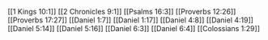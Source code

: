 [[1 Kings 10:1]]
[[2 Chronicles 9:1]]
[[Psalms 16:3]]
[[Proverbs 12:26]]
[[Proverbs 17:27]]
[[Daniel 1:7]]
[[Daniel 1:17]]
[[Daniel 4:8]]
[[Daniel 4:19]]
[[Daniel 5:14]]
[[Daniel 5:16]]
[[Daniel 6:3]]
[[Daniel 6:4]]
[[Colossians 1:29]]
